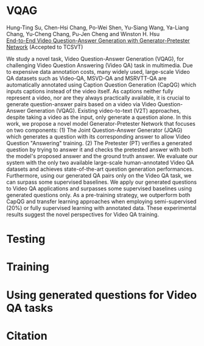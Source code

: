 # VQAG
Hung-Ting Su, Chen-Hsi Chang, Po-Wei Shen, Yu-Siang Wang, Ya-Liang Chang, Yu-Cheng Chang, Pu-Jen Cheng and Winston H. Hsu <br>
[End-to-End Video Question-Answer Generation with Generator-Pretester Network](https://arxiv.org/abs/2101.01447) (Accepted to TCSVT)

We study a novel task, Video Question-Answer Generation (VQAG), for challenging Video Question Answering (Video QA) task in multimedia. Due to expensive data annotation costs, many widely used, large-scale Video QA datasets such as Video-QA, MSVD-QA and MSRVTT-QA are automatically annotated using Caption Question Generation (CapQG) which inputs captions instead of the video itself. As captions neither fully represent a video, nor are they always practically available, it is crucial to generate question-answer pairs based on a video via Video Question-Answer Generation (VQAG). Existing video-to-text (V2T) approaches, despite taking a video as the input, only generate a question alone. In this work, we propose a novel model Generator-Pretester Network that focuses on two components: (1) The Joint Question-Answer Generator (JQAG) which generates a question with its corresponding answer to allow Video Question "Answering" training. (2) The Pretester (PT) verifies a generated question by trying to answer it and checks the pretested answer with both the model's proposed answer and the ground truth answer. We evaluate our system with the only two available large-scale human-annotated Video QA datasets and achieves state-of-the-art question generation performances. Furthermore, using our generated QA pairs only on the Video QA task, we can surpass some supervised baselines. We apply our generated questions to Video QA applications and surpasses some supervised baselines using generated questions only. As a pre-training strategy, we outperform both CapQG and transfer learning approaches when employing semi-supervised (20%) or fully supervised learning with annotated data. These experimental results suggest the novel perspectives for Video QA training.

# Testing

# Training

# Using generated questions for Video QA tasks

# Citation
